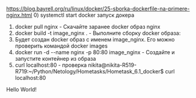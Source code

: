 https://blog.bayrell.org/ru/linux/docker/25-sborka-dockerfile-na-primere-nginx.html
0) systemctl start docker
запуск докера
1) docker pull nginx - Скачайте заранее docker образ nginx
2) docker build -t image_nginx .  - Выполните сборку docker образа:
3) Будет создан docker образ с именем image_nginx. Его можно проверить командой docker images
4) docker run -d --name nginx -p 80:80 image_nginx - Создайте и запустите контейнер из образа
5) curl localhost:80 - проверка
nikita@nikita-R519-R719:~/Python/Netology/Hometasks/Hometask_6.1_docker$ curl localhost:80
<!DOCTTYPE html>
<html>
	<head>
		<title> Hello example </title>
	</head>
	<body>
		<p> Hello World! </p>
	</body>


